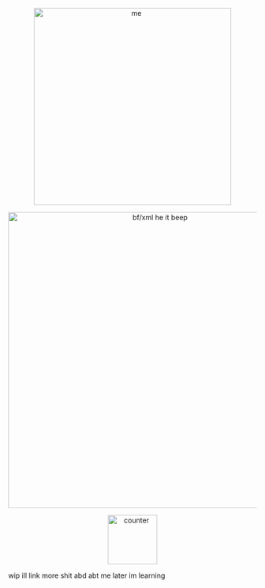 <p align="center">
    <img width="400" src="https://static.wikia.nocookie.net/fridaynightfunkin/images/8/8a/Boyfriend_Cheering.gif/revision/latest?cb=20231010093115" alt="me">
</p>
<p align="center">
    <img width="600" src="https://files.catbox.moe/sqbuuj.png" alt=" bf/xml he it beep">
</p>
<p align="center">
    <img width="100" src="https://komarev.com/ghpvc/?username=cofunkin" alt="counter">
</p>

wip ill link more shit abd abt me later im learning
